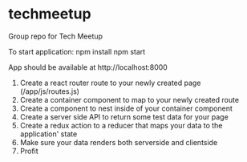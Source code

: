 # techmeetup
Group repo for Tech Meetup

To start application:
npm install
npm start

App should be available at http://localhost:8000

1. Create a react router route to your newly created page (/app/js/routes.js)
2. Create a container component to map to your newly created route
3. Create a component to nest inside of your container component
4. Create a server side API to return some test data for your page
5. Create a redux action to a reducer that maps your data to the application' state
6. Make sure your data renders both serverside and clientside
7. Profit
